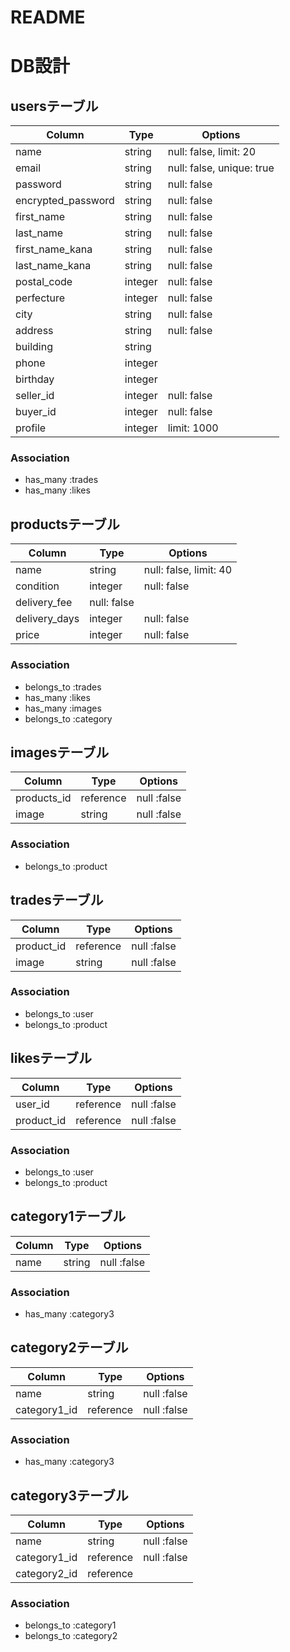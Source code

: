 # README
# DB設計
## usersテーブル
|Column|Type|Options|
|------|----|-------|
|name|string|null: false, limit: 20|
|email|string|null: false, unique: true|
|password|string|null: false|
|encrypted_password|string|null: false|
|first_name|string|null: false|
|last_name|string|null: false|
|first_name_kana|string|null: false|
|last_name_kana|string|null: false|
|postal_code|integer|null: false|
|perfecture|integer|null: false|
|city|string|null: false|
|address|string|null: false|
|building|string||
|phone|integer||
|birthday|integer||
|seller_id|integer|null: false|
|buyer_id|integer|null: false|
|profile|integer|limit: 1000|
### Association
- has_many :trades
- has_many :likes

## productsテーブル
|Column|Type|Options|
|------|----|-------|
|name|string|null: false, limit: 40|
|condition|integer|null: false|
|delivery_fee|null: false|
|delivery_days|integer|null: false|
|price|integer|null: false|
### Association
- belongs_to :trades
- has_many :likes
- has_many :images
- belongs_to :category

## imagesテーブル
|Column|Type|Options|
|------|----|-------|
|products_id|reference|null :false|
|image|string|null :false|
### Association
- belongs_to :product

## tradesテーブル
|Column|Type|Options|
|------|----|-------|
|product_id|reference|null :false|
|image|string|null :false|
### Association
- belongs_to :user
- belongs_to :product

## likesテーブル
|Column|Type|Options|
|------|----|-------|
|user_id|reference|null :false|
|product_id|reference|null :false|
### Association
- belongs_to :user
- belongs_to :product


## category1テーブル
|Column|Type|Options|
|------|----|-------|
|name|string|null :false|
### Association
- has_many :category3

## category2テーブル
|Column|Type|Options|
|------|----|-------|
|name|string|null :false|
|category1_id|reference|null :false|

### Association
- has_many :category3

## category3テーブル
|Column|Type|Options|
|------|----|-------|
|name|string|null :false|
|category1_id|reference|null :false|
|category2_id|reference||

### Association
- belongs_to :category1
- belongs_to :category2
